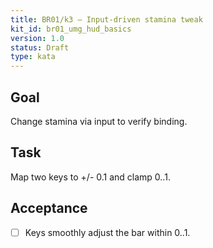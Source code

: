 ```yaml
---
title: BR01/k3 — Input-driven stamina tweak
kit_id: br01_umg_hud_basics
version: 1.0
status: Draft
type: kata
---
```

## Goal
Change stamina via input to verify binding.
## Task
Map two keys to +/- 0.1 and clamp 0..1.
## Acceptance
- [ ] Keys smoothly adjust the bar within 0..1.